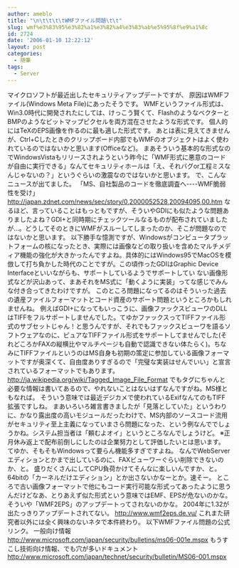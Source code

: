 ```yaml
---
author: ameblo
title: "\n\t\t\t\tWMFファイル問題\t\t"
slug: wmf%e3%83%95%e3%82%a1%e3%82%a4%e3%83%ab%e5%95%8f%e9%a1%8c
id: 2724
date: '2006-01-10 12:22:12'
layout: post
categories:
  - 随筆
tags:
  - Server
---
```


マイクロソフトが最近出したセキュリティアップデートですが、 原因はWMFファイル(Windows Meta File)にあったそうです。 WMFというファイル形式は、Win3.0時代に開発されたにしては、けっこう賢くて、FlashのようなベクターとBMPのようなビットマップピクセルを両方混在させたような形式です。 個人的にはTeXのEPS画像を作るのに最も適した形式です。 あとは表に見えてきませんが、Ctrl+Cしたときのクリップボード内部でもWMFのオブジェクトはよく使われているのではないかと思います(Officeなど)。 まあそういう基本的な形式なのでWindowsVistaもリリースされようという昨今に「WMF形式に悪意のコードが自由に実行できる」なんてセキュリティホールは「え、それバグor工程ミスなんじゃないの？」というぐらいの激震なのではないかと思います。 で、こんなニュースが出てました。 「MS、自社製品のコードを徹底調査へ----WMF脆弱性を受け」 http://japan.zdnet.com/news/sec/story/0,2000052528,20094095,00.htm なるほど、言っていることはもっともですが、そういやGDIにも似たような問題ありましたよね？GDI+と同時期にチェックツールなるものが配布されていましたが…。どうしてそのときにWMFがスルーしてしまったのか、そこが問題なのではないかと思います。 以下勝手な憶測ですが、Windowsがコンピュータプラットフォームの核になったとき、実際には画像などの取り扱いを含めたマルチメディア機能の強化が大きかったんですよね。具体的にはWindows95でMacOSを模倣して打ち負かした時代のことですが。この頃作ったGDIはGraphic Device Interfaceといいながらも、サポートしているようでサポートしてい ない画像形式などが沢山あって、まあそれをMS式に「動くように実装」ってな感じでみんな付き合ってきたわけですが。 このところ問題になってるのはそういった過去の遺産ファイルフォーマットとコード資産のサポート問題というところかもしれませんね。 例えばGDI+になってもいっこうに、画像ファックスビューワのDLLはTIFFをフルサポートしませんでした。てゆかファックスってTIFFファイル形式のサブセットじゃん！と思うんですが、それでもファックスビューワを語るソフトウェアなのに、ピュアなTIFFファイル形式をサポートしてませんでした(それどころかFAXの縦横比やマルチページも自動で認識できない体たらく)。ちなみにTIFFファイルというのはMS自身も初期の策定に参加している画像フォーマットですが奥深くて、自由度ありすぎるので「完璧な実装はせんでいい」と宣言されているフォーマットでもあります。 http://ja.wikipedia.org/wiki/Tagged_Image_File_Format でもタグにちゃんと必要な情報は書いてあるので、やれないことはないはずなんですがね。MS様ともなれば。 そういう意味では最近デジカメで使われているExifなんてのもTIFF拡張ですしね。 まあいろいろ雑言書きましたが「見落としていた」というわりに、かなり露出度の高いモジュールだったわけで、MS内部のソースコード流用がセキュリティ至上主義になっていまさら問題になった、という例なんででしょうかね。システム担当者は「頼むよオイ」というところなんでしょうけど。 ※正月休み返上で配布前倒しにしたのは企業努力として評価したいとは思います。 てゆか、そもそもWindowsって要らん機能多すぎですよね。 なんでWebServerエディションとかまで出しているのに、FAXビューワーぐらい削除できないのか、と。 盛りだくさんにしてCPU負荷かけてそんなに楽しいんですか、と。 64bitの「カーネルだけエディション」とか出さないかなーとか。速そー。 ところで古い画像フォーマットで他にもコード実行可能な形式ってあったように思うんだけどなあ、とりあえず似た形式という意味ではEMF、EPSが危ないのかな。 そういや「WMF2EPS」のアップデートってされないのかな。 2004年に1.32が出たっきりアップデートされてない。 http://www.wmf2eps.de.vu/ これまた研究者以外には全く興味のないネタで本件終わり。 以下WMFファイル問題の公式リンク。 一般向け情報 http://www.microsoft.com/japan/security/bulletins/ms06-001e.mspx もうすこし技術向け情報、でも穴が多いドキュメント http://www.microsoft.com/japan/technet/security/bulletin/MS06-001.mspx